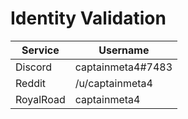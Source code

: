 # Identity Validation

Service|Username
-|-
Discord|captainmeta4#7483
Reddit|/u/captainmeta4
RoyalRoad|captainmeta4
